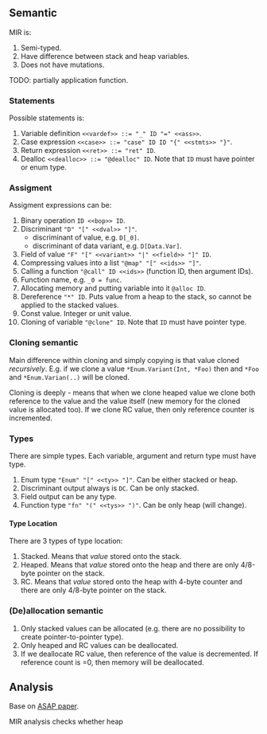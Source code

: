 ## Semantic
MIR is:
1. Semi-typed.
2. Have difference between stack and heap variables.
3. Does not have mutations.

TODO: partially application function.

### Statements
Possible statements is:
1. Variable definition `<<vardef>> ::= "_" ID "=" <<ass>>`.
2. Case expression `<<case>> ::= "case" ID ID "{" <<stmts>> "}"`.
3. Return expression `<<ret>> ::= "ret" ID`.
4. Dealloc `<<dealloc>> ::= "@dealloc" ID`. Note that `ID` must have pointer or enum type.

### Assigment
Assigment expressions can be:
1. Binary operation `ID <<bop>> ID`.
2. Discriminant `"D" "[" <<dval>> "]"`.
    - discriminant of value, e.g. `D[_0]`.
    - discriminant of data variant, e.g. `D[Data.Var]`.
3. Field of value `"F" "[" <<variant>> "|" <<field>> "]" ID`.
4. Compressing values into a list `"@map" "[" <<ids>> "]"`.
5. Calling a function `"@call" ID <<ids>>` (function ID, then argument IDs).
6. Function name, e.g. `_0 = func`.
7. Allocating memory and putting variable into it `@alloc ID`.
8. Dereference `"*" ID`. Puts value from a heap to the stack, so cannot be applied to the stacked values.
9. Const value. Integer or unit value.
10. Cloning of variable `"@clone" ID`. Note that `ID` must have pointer type.

### Cloning semantic
Main difference within cloning and simply copying is that value cloned _recursively_. E.g.
if we clone a value `*Enum.Variant(Int, *Foo)` then and `*Foo` and `*Enum.Varian(..)` will be cloned.

Cloning is deeply - means that when we clone heaped value we clone both reference to the value and the value itself
(new memory for the cloned value is allocated too). If we clone RC value, then only reference counter is incremented.

### Types
There are simple types. Each variable, argument and return type must have type.
1. Enum type `"Enum" "[" <<ty>> "]"`. Can be either stacked or heap.
2. Discriminant output always is `DC`. Can be only stacked.
3. Field output can be any type.
4. Function type `"fn" "(" <<tys>> ")"`. Can be only heap (will change).

#### Type Location
There are 3 types of type location:
1. Stacked. Means that _value_ stored onto the stack.
2. Heaped. Means that _value_ stored onto the heap and there are only 4/8-byte pointer on the stack.
3. RC. Means that _value_ stored onto the heap with 4-byte counter and there are only 4/8-byte pointer on the stack.

### (De)allocation semantic
1. Only stacked values can be allocated (e.g. there are no possibility to create pointer-to-pointer type).
2. Only heaped and RC values can be deallocated.
3. If we deallocate RC value, then reference of the value is decremented. If reference count is =0, then memory will be deallocated.

## Analysis
Base on [ASAP paper](https://www.cl.cam.ac.uk/techreports/UCAM-CL-TR-908.pdf).

MIR analysis checks whether heap